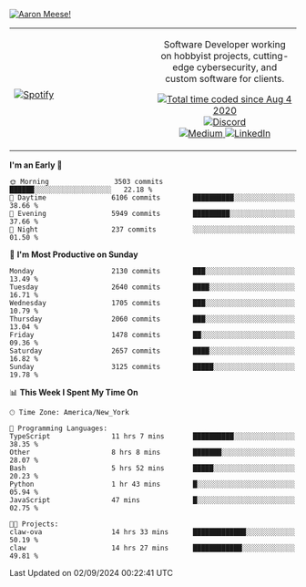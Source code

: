 [![Aaron Meese!](https://user-images.githubusercontent.com/17814535/88975338-a2aabf00-d27f-11ea-963f-8a19608716b4.png)](https://github.com/ajmeese7/readme-ascii "README ASCII")

<!-- Modified from project here: https://github.com/novatorem/novatorem -->
<table width="100%">
  <tr>
  <td width="50%">

&nbsp; <br> [![Spotify](https://ajmeese7.vercel.app/api/spotify)](https://open.spotify.com/user/ajmeese)

  </td>
  <td width="50%">
    <p align="center">
    Software Developer working on hobbyist projects, cutting-edge cybersecurity, and custom software for clients.
    </p>
    <p align="center">
      <a href="https://wakatime.com/@f726891d-3b02-46cd-9b60-e8c59f9e2b14">
        <img src="https://wakatime.com/badge/user/f726891d-3b02-46cd-9b60-e8c59f9e2b14.svg" alt="Total time coded since Aug 4 2020" title="WakaTime" />
      </a>
      <a href="http://link.aaronmeese.com/discord">
        <img src="https://img.shields.io/badge/discord-ajmeese7%234835-369?style=flat-square&logo=discord&logoColor=white&color=purple" alt="Discord" title="Discord">
      </a>
      <br />
      <a href="https://link.aaronmeese.com/medium">
        <img src="https://img.shields.io/badge/medium-ajmeese7-1DB954?style=flat-square&logo=medium&logoColor=white" alt="Medium" title="Medium">
      </a>
      <a href="https://link.aaronmeese.com/linkedin">
        <img src="https://img.shields.io/badge/linkedIn-aaronmeese-1DB954?style=flat-square&logo=linkedin&logoColor=white&color=blue" alt="LinkedIn" title="LinkedIn">
      </a>
    </p>
  </td>

</table>

[//]: <> (The `&nbsp;` is to have Aphelion take up more space)

<!--START_SECTION:waka-->
**I'm an Early 🐤** 

```text
🌞 Morning                3503 commits        ██████░░░░░░░░░░░░░░░░░░░   22.18 % 
🌆 Daytime                6106 commits        ██████████░░░░░░░░░░░░░░░   38.66 % 
🌃 Evening                5949 commits        █████████░░░░░░░░░░░░░░░░   37.66 % 
🌙 Night                  237 commits         ░░░░░░░░░░░░░░░░░░░░░░░░░   01.50 % 
```
📅 **I'm Most Productive on Sunday** 

```text
Monday                   2130 commits        ███░░░░░░░░░░░░░░░░░░░░░░   13.49 % 
Tuesday                  2640 commits        ████░░░░░░░░░░░░░░░░░░░░░   16.71 % 
Wednesday                1705 commits        ███░░░░░░░░░░░░░░░░░░░░░░   10.79 % 
Thursday                 2060 commits        ███░░░░░░░░░░░░░░░░░░░░░░   13.04 % 
Friday                   1478 commits        ██░░░░░░░░░░░░░░░░░░░░░░░   09.36 % 
Saturday                 2657 commits        ████░░░░░░░░░░░░░░░░░░░░░   16.82 % 
Sunday                   3125 commits        █████░░░░░░░░░░░░░░░░░░░░   19.78 % 
```


📊 **This Week I Spent My Time On** 

```text
🕑︎ Time Zone: America/New_York

💬 Programming Languages: 
TypeScript               11 hrs 7 mins       ██████████░░░░░░░░░░░░░░░   38.35 % 
Other                    8 hrs 8 mins        ███████░░░░░░░░░░░░░░░░░░   28.07 % 
Bash                     5 hrs 52 mins       █████░░░░░░░░░░░░░░░░░░░░   20.23 % 
Python                   1 hr 43 mins        █░░░░░░░░░░░░░░░░░░░░░░░░   05.94 % 
JavaScript               47 mins             █░░░░░░░░░░░░░░░░░░░░░░░░   02.75 % 

🐱‍💻 Projects: 
claw-ova                 14 hrs 33 mins      █████████████░░░░░░░░░░░░   50.19 % 
claw                     14 hrs 27 mins      ████████████░░░░░░░░░░░░░   49.81 % 
```


 Last Updated on 02/09/2024 00:22:41 UTC
<!--END_SECTION:waka-->
